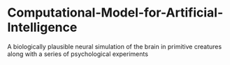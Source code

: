 # Computational-Model-for-Artificial-Intelligence
A biologically plausible neural simulation of the brain in primitive creatures along with a series of psychological experiments
